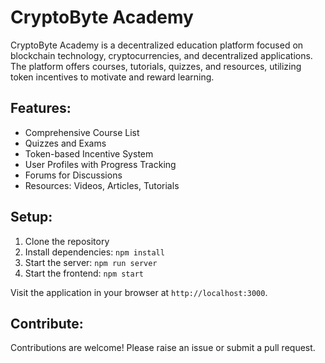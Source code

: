 # CryptoByte Academy

CryptoByte Academy is a decentralized education platform focused on blockchain technology, cryptocurrencies, and decentralized applications. The platform offers courses, tutorials, quizzes, and resources, utilizing token incentives to motivate and reward learning.

## Features:
- Comprehensive Course List
- Quizzes and Exams
- Token-based Incentive System
- User Profiles with Progress Tracking
- Forums for Discussions
- Resources: Videos, Articles, Tutorials

## Setup:
1. Clone the repository
2. Install dependencies: `npm install`
3. Start the server: `npm run server`
4. Start the frontend: `npm start`

Visit the application in your browser at `http://localhost:3000`.

## Contribute:
Contributions are welcome! Please raise an issue or submit a pull request.
